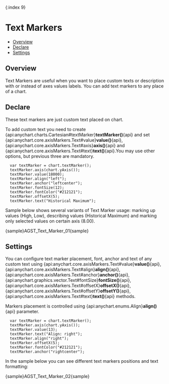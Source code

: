 {:index 9}
# Text Markers

* [Overview](#overview)
* [Declare](#declare)
* [Settings](#settings)

## Overview

Text Markers are useful when you want to place custom texts or description with or instead of axes values labels. You can add text markers to any place of a chart.

## Declare

These text markers are just custom text placed on chart.

To add custom text you need to create {api:anychart.charts.Cartesian#textMarker}**textMarker()**{api} and set {api:anychart.core.axisMarkers.Text#value}**value()**{api}, {api:anychart.core.axisMarkers.Text#axis}**axis()**{api} and {api:anychart.core.axisMarkers.Text#text}**text()**{api}.You may use other options, but previous three are mandatory.

```
  var textMarker = chart.textMarker();
  textMarker.axis(chart.yAxis());
  textMarker.value(18000);
  textMarker.align("left");
  textMarker.anchor("leftcenter");
  textMarker.fontSize(12);
  textMarker.fontColor("#212121");
  textMarker.offsetX(5);
  textMarker.text("Historical Maximum");
```

Sample below shows several variants of Text Marker usage: marking up values (High, Low), describing values (Historical Maximum) and marking only selected values on certain axis (8.00).

{sample}AGST\_Text\_Marker\_01{sample}

## Settings

You can configure text marker placement, font, anchor and text of any custom text using {api:anychart.core.axisMarkers.Text#value}**value()**{api}, {api:anychart.core.axisMarkers.Text#align}**align()**{api}, {api:anychart.core.axisMarkers.Text#anchor}**anchor()**{api}, {api:anychart.graphics.vector.Text#fontSize}**fontSize()**{api}, {api:anychart.core.axisMarkers.Text#offsetX}**offsetX()**{api}, {api:anychart.core.axisMarkers.Text#offsetY}**offsetY()**{api}, {api:anychart.core.axisMarkers.Text#text}**text()**{api} methods.

Markers placement is controlled using {api:anychart.enums.Align}**align()**{api} parameter.

```
  var textMarker = chart.textMarker();
  textMarker.axis(chart.yAxis());
  textMarker.value(13);
  textMarker.text("Align: right");
  textMarker.align("right");
  textMarker.offsetX(5);
  textMarker.fontColor("#212121");
  textMarker.anchor("rightcenter");
```

In the sample below you can see different text markers positions and text formatting:

{sample}AGST\_Text\_Marker\_02{sample}
